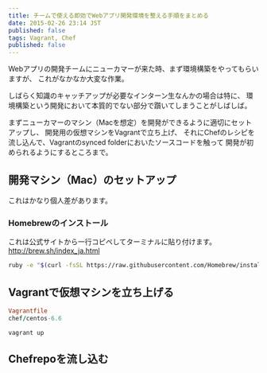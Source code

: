 ```yaml
---
title: チームで使える即効でWebアプリ開発環境を整える手順をまとめる
date: 2015-02-26 23:14 JST
published: false
tags: Vagrant, Chef
published: false
---
```


Webアプリの開発チームにニューカマーが来た時、まず環境構築をやってもらいますが、
これがなかなか大変な作業。

しばらく知識のキャッチアップが必要なインターン生なんかの場合は特に、
環境構築という開発において本質的でない部分で躓いてしまうことがしばしば。

まずニューカマーのマシン（Macを想定）を開発ができるように適切にセットアップし、
開発用の仮想マシンをVagrantで立ち上げ、
それにChefのレシピを流し込んで、Vagrantのsynced folderにおいたソースコードを触って
開発が初められるようにするところまで。

## 開発マシン（Mac）のセットアップ

これはかなり個人差があります。

### Homebrewのインストール

これは公式サイトから一行コピペしてターミナルに貼り付けます。
http://brew.sh/index_ja.html

```bash
ruby -e "$(curl -fsSL https://raw.githubusercontent.com/Homebrew/install/master/install)"
```


## Vagrantで仮想マシンを立ち上げる

```ruby
Vagrantfile
chef/centos-6.6
```

```
vagrant up
```

## Chefrepoを流し込む



